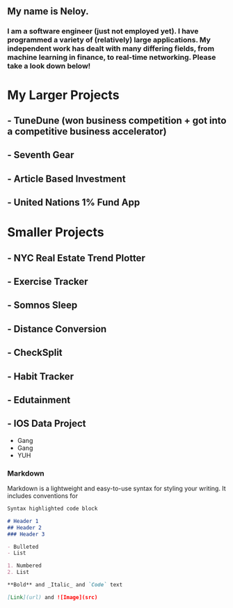 ## My name is Neloy.
### I am a software engineer (just not employed yet). I have programmed a variety of (relatively) large applications. My independent work has dealt with many differing fields, from machine learning in finance, to real-time networking. Please take a look down below!

# My Larger Projects

## - TuneDune (won business competition + got into a competitive business accelerator)
## - Seventh Gear
## - Article Based Investment 
## - United Nations 1% Fund App


# Smaller Projects
## - NYC Real Estate Trend Plotter
## - Exercise Tracker
## - Somnos Sleep
## - Distance Conversion
## - CheckSplit
## - Habit Tracker
## - Edutainment
## - IOS Data Project
- Gang
- Gang
- YUH

### Markdown

Markdown is a lightweight and easy-to-use syntax for styling your writing. It includes conventions for

```markdown
Syntax highlighted code block

# Header 1
## Header 2
### Header 3

- Bulleted
- List

1. Numbered
2. List

**Bold** and _Italic_ and `Code` text

[Link](url) and ![Image](src)
```
